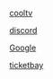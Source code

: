
<a href="https://cool111.com">cooltv</a>


<a href="http://discord.com/channels/@me">discord</a>

<a href="https://google.com">Google</a>

<a href="https://ticketbay.co.kr">ticketbay</a>
